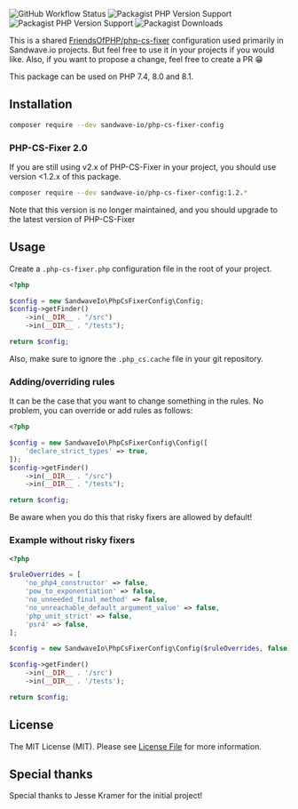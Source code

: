 ![GitHub Workflow Status](https://img.shields.io/github/workflow/status/sandwave-io/php-cs-fixer-config/CI?style=flat-square)
![Packagist PHP Version Support](https://img.shields.io/packagist/php-v/sandwave-io/php-cs-fixer-config?style=flat-square)
![Packagist PHP Version Support](https://img.shields.io/packagist/v/sandwave-io/php-cs-fixer-config?style=flat-square)
![Packagist Downloads](https://img.shields.io/packagist/dt/sandwave-io/php-cs-fixer-config?style=flat-square)

This is a shared [FriendsOfPHP/php-cs-fixer](https://github.com/FriendsOfPHP/PHP-CS-Fixer) configuration used primarily in Sandwave.io projects. But feel free to use it in your projects if you would like. Also, if you want to propose a change, feel free to create a PR 😁

This package can be used on PHP 7.4, 8.0 and 8.1.

## Installation

```sh
composer require --dev sandwave-io/php-cs-fixer-config
```

### PHP-CS-Fixer 2.0

If you are still using v2.x of PHP-CS-Fixer in your project, you should use version <1.2.x of this package.

```sh
composer require --dev sandwave-io/php-cs-fixer-config:1.2.*
```

Note that this version is no longer maintained, and you should upgrade to the latest version of PHP-CS-Fixer

## Usage

Create a `.php-cs-fixer.php` configuration file in the root of your project.

```php
<?php

$config = new SandwaveIo\PhpCsFixerConfig\Config;
$config->getFinder()
    ->in(__DIR__ . "/src")
    ->in(__DIR__ . "/tests");

return $config;
```

Also, make sure to ignore the `.php_cs.cache` file in your git repository.

### Adding/overriding rules

It can be the case that you want to change something in the rules. No problem, you can override or add rules as follows:

```php
<?php

$config = new SandwaveIo\PhpCsFixerConfig\Config([
    'declare_strict_types' => true,
]);
$config->getFinder()
    ->in(__DIR__ . "/src")
    ->in(__DIR__ . "/tests");

return $config;
```

Be aware when you do this that risky fixers are allowed by default!

### Example without risky fixers

```php
<?php

$ruleOverrides = [
    'no_php4_constructor' => false,
    'pow_to_exponentiation' => false,
    'no_unneeded_final_method' => false,
    'no_unreachable_default_argument_value' => false,
    'php_unit_strict' => false,
    'psr4' => false,
];

$config = new SandwaveIo\PhpCsFixerConfig\Config($ruleOverrides, false);

$config->getFinder()
    ->in(__DIR__ . '/src')
    ->in(__DIR__ . '/tests');

return $config;
```

## License

The MIT License (MIT). Please see [License File](https://github.com/sandwave-io/php-cs-fixer-config/blob/main/LICENSE) for more information.

## Special thanks

Special thanks to Jesse Kramer for the initial project!
